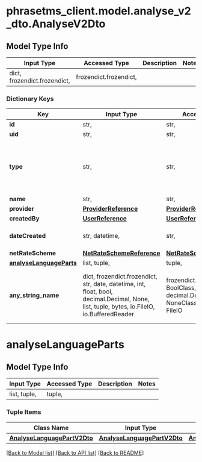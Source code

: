 # phrasetms_client.model.analyse_v2_dto.AnalyseV2Dto

## Model Type Info

| Input Type                   | Accessed Type          | Description | Notes |
| ---------------------------- | ---------------------- | ----------- | ----- |
| dict, frozendict.frozendict, | frozendict.frozendict, |             |

### Dictionary Keys

| Key                                               | Input Type                                                                                                                                  | Accessed Type                                                                           | Description                                                        | Notes                                                                                                          |
| ------------------------------------------------- | ------------------------------------------------------------------------------------------------------------------------------------------- | --------------------------------------------------------------------------------------- | ------------------------------------------------------------------ | -------------------------------------------------------------------------------------------------------------- |
| **id**                                            | str,                                                                                                                                        | str,                                                                                    |                                                                    | [optional]                                                                                                     |
| **uid**                                           | str,                                                                                                                                        | str,                                                                                    |                                                                    | [optional]                                                                                                     |
| **type**                                          | str,                                                                                                                                        | str,                                                                                    |                                                                    | [optional] must be one of ["PreAnalyse", "PostAnalyse", "PreAnalyseTarget", "Compare", "PreAnalyseProvider", ] |
| **name**                                          | str,                                                                                                                                        | str,                                                                                    |                                                                    | [optional]                                                                                                     |
| **provider**                                      | [**ProviderReference**](ProviderReference.md)                                                                                               | [**ProviderReference**](ProviderReference.md)                                           |                                                                    | [optional]                                                                                                     |
| **createdBy**                                     | [**UserReference**](UserReference.md)                                                                                                       | [**UserReference**](UserReference.md)                                                   |                                                                    | [optional]                                                                                                     |
| **dateCreated**                                   | str, datetime,                                                                                                                              | str,                                                                                    |                                                                    | [optional] value must conform to RFC-3339 date-time                                                            |
| **netRateScheme**                                 | [**NetRateSchemeReference**](NetRateSchemeReference.md)                                                                                     | [**NetRateSchemeReference**](NetRateSchemeReference.md)                                 |                                                                    | [optional]                                                                                                     |
| **[analyseLanguageParts](#analyseLanguageParts)** | list, tuple,                                                                                                                                | tuple,                                                                                  |                                                                    | [optional]                                                                                                     |
| **any_string_name**                               | dict, frozendict.frozendict, str, date, datetime, int, float, bool, decimal.Decimal, None, list, tuple, bytes, io.FileIO, io.BufferedReader | frozendict.frozendict, str, BoolClass, decimal.Decimal, NoneClass, tuple, bytes, FileIO | any string name can be used but the value must be the correct type | [optional]                                                                                                     |

# analyseLanguageParts

## Model Type Info

| Input Type   | Accessed Type | Description | Notes |
| ------------ | ------------- | ----------- | ----- |
| list, tuple, | tuple,        |             |

### Tuple Items

| Class Name                                                  | Input Type                                                  | Accessed Type                                               | Description | Notes |
| ----------------------------------------------------------- | ----------------------------------------------------------- | ----------------------------------------------------------- | ----------- | ----- |
| [**AnalyseLanguagePartV2Dto**](AnalyseLanguagePartV2Dto.md) | [**AnalyseLanguagePartV2Dto**](AnalyseLanguagePartV2Dto.md) | [**AnalyseLanguagePartV2Dto**](AnalyseLanguagePartV2Dto.md) |             |

[[Back to Model list]](../../README.md#documentation-for-models) [[Back to API list]](../../README.md#documentation-for-api-endpoints) [[Back to README]](../../README.md)
